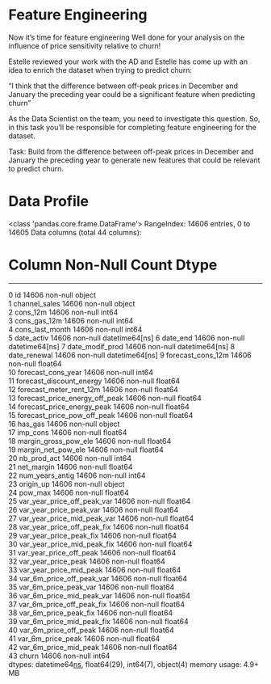 # Feature Engineering

Now it’s time for feature engineering
Well done for your analysis on the influence of price sensitivity relative to churn!

Estelle reviewed your work with the AD and Estelle has come up with an idea to enrich the dataset when trying to predict churn:

“I think that the difference between off-peak prices in December and January the preceding year could be a significant feature when predicting churn”

As the Data Scientist on the team, you need to investigate this question. So, in this task you’ll be responsible for completing feature engineering for the dataset.

Task: Build from the difference between off-peak prices in December and January the preceding year to generate new features that could be relevant to predict churn.

# Data Profile

<class 'pandas.core.frame.DataFrame'>
RangeIndex: 14606 entries, 0 to 14605
Data columns (total 44 columns):
 #   Column                          Non-Null Count  Dtype         
---  ------                          --------------  -----         
 0   id                              14606 non-null  object        
 1   channel_sales                   14606 non-null  object        
 2   cons_12m                        14606 non-null  int64         
 3   cons_gas_12m                    14606 non-null  int64         
 4   cons_last_month                 14606 non-null  int64         
 5   date_activ                      14606 non-null  datetime64[ns]
 6   date_end                        14606 non-null  datetime64[ns]
 7   date_modif_prod                 14606 non-null  datetime64[ns]
 8   date_renewal                    14606 non-null  datetime64[ns]
 9   forecast_cons_12m               14606 non-null  float64       
 10  forecast_cons_year              14606 non-null  int64         
 11  forecast_discount_energy        14606 non-null  float64       
 12  forecast_meter_rent_12m         14606 non-null  float64       
 13  forecast_price_energy_off_peak  14606 non-null  float64       
 14  forecast_price_energy_peak      14606 non-null  float64       
 15  forecast_price_pow_off_peak     14606 non-null  float64       
 16  has_gas                         14606 non-null  object        
 17  imp_cons                        14606 non-null  float64       
 18  margin_gross_pow_ele            14606 non-null  float64       
 19  margin_net_pow_ele              14606 non-null  float64       
 20  nb_prod_act                     14606 non-null  int64         
 21  net_margin                      14606 non-null  float64       
 22  num_years_antig                 14606 non-null  int64         
 23  origin_up                       14606 non-null  object        
 24  pow_max                         14606 non-null  float64       
 25  var_year_price_off_peak_var     14606 non-null  float64       
 26  var_year_price_peak_var         14606 non-null  float64       
 27  var_year_price_mid_peak_var     14606 non-null  float64       
 28  var_year_price_off_peak_fix     14606 non-null  float64       
 29  var_year_price_peak_fix         14606 non-null  float64       
 30  var_year_price_mid_peak_fix     14606 non-null  float64       
 31  var_year_price_off_peak         14606 non-null  float64       
 32  var_year_price_peak             14606 non-null  float64       
 33  var_year_price_mid_peak         14606 non-null  float64       
 34  var_6m_price_off_peak_var       14606 non-null  float64       
 35  var_6m_price_peak_var           14606 non-null  float64       
 36  var_6m_price_mid_peak_var       14606 non-null  float64       
 37  var_6m_price_off_peak_fix       14606 non-null  float64       
 38  var_6m_price_peak_fix           14606 non-null  float64       
 39  var_6m_price_mid_peak_fix       14606 non-null  float64       
 40  var_6m_price_off_peak           14606 non-null  float64       
 41  var_6m_price_peak               14606 non-null  float64       
 42  var_6m_price_mid_peak           14606 non-null  float64       
 43  churn                           14606 non-null  int64         
dtypes: datetime64[ns](4), float64(29), int64(7), object(4)
memory usage: 4.9+ MB

